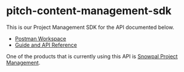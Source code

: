 # pitch-content-management-sdk

This is our Project Management SDK for the API documented below.
- [Postman Workspace](https://content-management-api.snowpal.com)
- [Guide and API Reference](https://developers.snowpal.com)

One of the products that is currently using this API is [Snowpal Project Management](https://snowpal.com).
